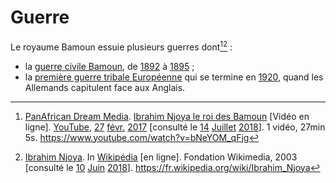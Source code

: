 <!-- TITLE: Bamoun (royaume) -->
<!-- SUBTITLE: Présentation du royaume Bamoun -->

# Guerre
Le royaume Bamoun essuie plusieurs guerres dont[^2][^1] :
* la [guerre civile Bamoun](/histoire/evenement/guerre/guerre-civile-bamoun), de [1892](/histoire/date/calendrier-gregorien/par-annee/1892) à [1895](/histoire/date/calendrier-gregorien/par-annee/1895) ;
* la [première guerre tribale Européenne](/histoire/periode/epoque-moderne/europe/partout/confrontation/premiere-guerre-tribale-europeenne) qui se termine en [1920](/histoire/date/calendrier-gregorien/par-annee/1920), quand les Allemands capitulent face aux Anglais.


[^1]: [Ibrahim Njoya](https://fr.wikipedia.org/wiki/Ibrahim_Njoya). In [Wikipédia](https://fr.wikipedia.org/) [en ligne]. Fondation Wikimedia, 2003 [consulté le [10](/histoire/date/calendrier-gregorien/par-jour/10) [Juin](/histoire/date/calendrier-gregorien/par-mois/juin) [2018](/histoire/date/calendrier-gregorien/par-annee/2018)]. https://fr.wikipedia.org/wiki/Ibrahim_Njoya
[^2]: [PanAfrican Dream Media](https://www.youtube.com/channel/UCu0a1M4ANVmdvF4Zj7c4HIA). [Ibrahim Njoya le roi des Bamoun](https://www.youtube.com/watch?v=bNeYOM_qFjg) [Vidéo en ligne]. [YouTube](https://www.youtube.com/), [27](/histoire/date/calendrier-gregorien/par-jour/27) [févr.](/histoire/date/calendrier-gregorien/par-mois/fevrier) [2017](https://partage.leremsesh.com/histoire/date/calendrier-gregorien/par-annee/2017) [consulté le [14](/histoire/date/calendrier-gregorien/par-jour/14) [Juillet](/histoire/date/calendrier-gregorien/par-mois/juillet) [2018](/histoire/date/calendrier-gregorien/par-annee/2018)]. 1 vidéo, 27min 5s. https://www.youtube.com/watch?v=bNeYOM_qFjg